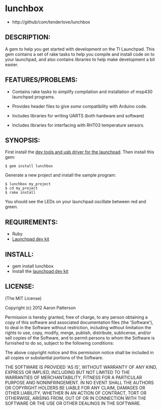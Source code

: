 # lunchbox

* http://github/com/tenderlove/lunchbox

## DESCRIPTION:

A gem to help you get started with development on the TI Launchpad.  This gem
contains a set of rake tasks to help you compile and install code on to your
launchpad, and also contains libraries to help make development a bit easier.

## FEATURES/PROBLEMS:

* Contains rake tasks to simplify compilation and installation of msp430
  launchpad programs.

* Provides header files to give *some* compatibility with Arduino code.

* Includes libraries for writing UARTS (both hardware and software)

* Includes libraries for interfacing with RHT03 temperature sensors.

## SYNOPSIS:

First install the [dev tools and usb driver for the
launchpad](http://code.google.com/p/osx-launchpad/downloads/list).  Then
install this gem:

    $ gem install lunchbox

Generate a new project and install the sample program:

    $ lunchbox my_project
    $ cd my_project
    $ rake install

You should see the LEDs on your launchpad oscillate between red and green.

## REQUIREMENTS:

* Ruby
* [Launchpad dev kit](http://code.google.com/p/osx-launchpad/downloads/list)

## INSTALL:

* gem install lunchbox
* Install the [launchpad dev kit](http://code.google.com/p/osx-launchpad/downloads/list)

## LICENSE:

(The MIT License)

Copyright (c) 2012 Aaron Patterson

Permission is hereby granted, free of charge, to any person obtaining
a copy of this software and associated documentation files (the
'Software'), to deal in the Software without restriction, including
without limitation the rights to use, copy, modify, merge, publish,
distribute, sublicense, and/or sell copies of the Software, and to
permit persons to whom the Software is furnished to do so, subject to
the following conditions:

The above copyright notice and this permission notice shall be
included in all copies or substantial portions of the Software.

THE SOFTWARE IS PROVIDED 'AS IS', WITHOUT WARRANTY OF ANY KIND,
EXPRESS OR IMPLIED, INCLUDING BUT NOT LIMITED TO THE WARRANTIES OF
MERCHANTABILITY, FITNESS FOR A PARTICULAR PURPOSE AND NONINFRINGEMENT.
IN NO EVENT SHALL THE AUTHORS OR COPYRIGHT HOLDERS BE LIABLE FOR ANY
CLAIM, DAMAGES OR OTHER LIABILITY, WHETHER IN AN ACTION OF CONTRACT,
TORT OR OTHERWISE, ARISING FROM, OUT OF OR IN CONNECTION WITH THE
SOFTWARE OR THE USE OR OTHER DEALINGS IN THE SOFTWARE.
